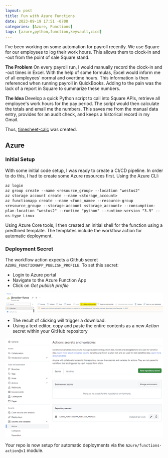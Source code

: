 ```yaml
---
layout: post
title: Fun with Azure Functions
date: 2023-09-19 17:51 -0700
categories: [Azure, Functions]
tags: [azure,python,function,keyvault,cicd]
---
```

I've been working on some automation for payroll recently. We use Square for our employees to log their work hours. This allows them to clock-in and -out from the point of sale Square stand.

**The Problem** On every payroll run, I would manually record the clock-in and -out times in Excel. With the help of some formulas, Excel would inform me of all employees' normal and overtime hours. This information is then referenced when running payroll in QuickBooks. Adding to the pain was the lack of a report in Square to summarize these numbers.

**The Idea** Develop a quick Python script to call into Square APIs, retrieve all employee's work hours for the pay period. The script would then calculate the totals and email me the numbers. This saves me from the manual data entry, provides for an audit check, and keeps a historical record in my Gmail.

Thus, [timesheet-calc](https://github.com/zPugMan/timesheet-calc) was created.

## Azure
### Initial Setup
With some initial code setup, I was ready to create a CI/CD pipeline. In order to do this, I had to create some Azure resources first. Using the Azure CLI:
```
az login
az group create --name <resource_group> --location "westus2"
az storage account create --name <storage_account>
az functionapp create --name <func_name> --resource-group <resource_group> --storage-account <storage_account> --consumption-plan-location "westus2" --runtime "python" --runtime-version "3.9" --os-type Linux
```
Using Azure Core tools, I then created an initial shell for the function using a predfined template. The templates include the workflow action for automatic deployment.

### Deployment Secret
The workflow action expects a Github secret `AZURE_FUNCTIONAPP_PUBLISH_PROFILE`. To set this secret:
* Login to Azure portal
* Navigate to the Azure Function App
* Click on *Get publish profile*

![Azure function app](/assets/posts/2023/09/2023-09-19%20AzureFunctionApp.png)

* The result of clicking will trigger a download.
* Using a text editor, copy and paste the entire contents as a new *Action* secret within your GitHub repository

![Github Action Secret](/assets/posts/2023/09/2023-09-19%20GithubSecrets.png)

Your repo is now setup for automatic deployments via the `Azure/functions-action@v1` module.